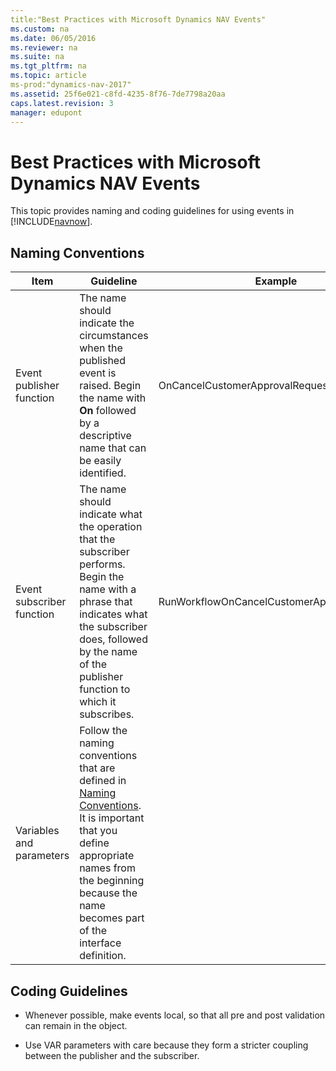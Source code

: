 ```yaml
---
title:"Best Practices with Microsoft Dynamics NAV Events"
ms.custom: na
ms.date: 06/05/2016
ms.reviewer: na
ms.suite: na
ms.tgt_pltfrm: na
ms.topic: article
ms-prod:"dynamics-nav-2017"
ms.assetid: 25f6e021-c8fd-4235-8f76-7de7798a20aa
caps.latest.revision: 3
manager: edupont
---
```

# Best Practices with Microsoft Dynamics NAV Events
This topic provides naming and coding guidelines for using events in [!INCLUDE[navnow](includes/navnow_md.md)].  
  
## Naming Conventions  
  
|Item|Guideline|Example|  
|----------|---------------|-------------|  
|Event publisher function|The name should indicate the circumstances when the published event is raised. Begin the name with **On** followed by a descriptive name that can be easily identified.|OnCancelCustomerApprovalRequest|  
|Event subscriber function|The name should indicate what the operation that the subscriber performs. Begin the name with a phrase that indicates what the subscriber does, followed by the name of the publisher function to which it subscribes.|RunWorkflowOnCancelCustomerApprovalRequest|  
|Variables and parameters|Follow the naming conventions that are defined in [Naming Conventions](Naming-Conventions.md). It is important that you define appropriate names from the beginning because the name becomes part of the interface definition.||  
  
## Coding Guidelines  
  
-   Whenever possible, make events local, so that all pre and post validation can remain in the object.  
  
-   Use VAR parameters with care because they form a stricter coupling between the publisher and the subscriber.